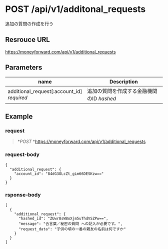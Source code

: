 # POST /api/v1/additonal_requests
追加の質問の作成を行う

## Resrouce URL
https://moneyforward.com/api/v1/additional_requests

## Parameters
name | Description 
-----------|------------------------
additional_request[:account_id] <br> *required* | 追加の質問を作成する金融機関のID *hashed*

## Example

### request

> **POST* *https://moneyforward.com/api/v1/additional_requests

### request-body

    {
      "additional_request": {
        "account_id": "84dG3OLcZt_gLm66DESKzw=="
      }
    }

### rsponse-body

    [
      {
        "additional_request": {
          "hashed_id": "ZUwr8sW8oXjm5uThdVSZPw==",
          "message": "合言葉／秘密の質問 への記入が必要です。",
          "request_data": "子供の頃の一番の親友の名前は何ですか"
        }
      }
    ]